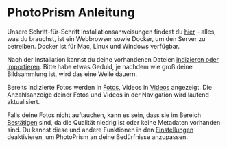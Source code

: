 # PhotoPrism Anleitung

Unsere Schritt-für-Schritt Installationsanweisungen findest du [hier](https://docs.photoprism.org/getting-started/) - alles, was du brauchst, ist ein Webbrowser sowie Docker, um den Server zu betreiben. Docker ist für Mac, Linux und Windows verfügbar.

Nach der Installation kannst du deine vorhandenen Dateien [indizieren oder importieren](user-guide/library/import-vs-index.md). Bitte habe etwas Geduld, je nachdem wie groß deine Bildsammlung ist, wird das eine Weile dauern.

Bereits indizierte Fotos werden in [Fotos](user-guide/organize/browse.md), Videos in [Videos](user-guide/organize/video.md) angezeigt. Die Anzahlsanzeige deiner Fotos und Videos in der Navigation wird laufend aktualisiert.

Falls deine Fotos nicht auftauchen, kann es sein, dass sie im Bereich [Bestätigen](user-guide/organize/review.md) sind, da die Qualität niedrig ist oder keine Metadaten vorhanden sind. Du kannst diese und andere Funktionen in den  [Einstellungen](user-guide/settings/ui.md) deaktivieren, um PhotoPrism an deine Bedürfnisse anzupassen.
